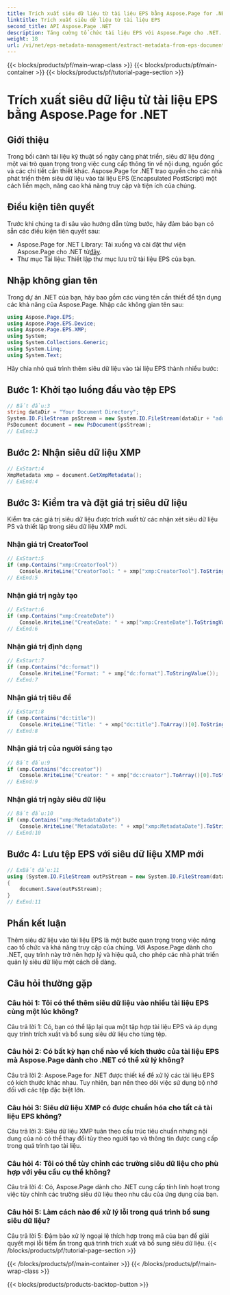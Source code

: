 ```yaml
---
title: Trích xuất siêu dữ liệu từ tài liệu EPS bằng Aspose.Page for .NET
linktitle: Trích xuất siêu dữ liệu từ tài liệu EPS
second_title: API Aspose.Page .NET
description: Tăng cường tổ chức tài liệu EPS với Aspose.Page cho .NET. Dễ dàng thêm siêu dữ liệu để cải thiện khả năng truy cập và truy xuất thông tin.
weight: 18
url: /vi/net/eps-metadata-management/extract-metadata-from-eps-document/
---
```


{{< blocks/products/pf/main-wrap-class >}}
{{< blocks/products/pf/main-container >}}
{{< blocks/products/pf/tutorial-page-section >}}

# Trích xuất siêu dữ liệu từ tài liệu EPS bằng Aspose.Page for .NET

## Giới thiệu

Trong bối cảnh tài liệu kỹ thuật số ngày càng phát triển, siêu dữ liệu đóng một vai trò quan trọng trong việc cung cấp thông tin về nội dung, nguồn gốc và các chi tiết cần thiết khác. Aspose.Page for .NET trao quyền cho các nhà phát triển thêm siêu dữ liệu vào tài liệu EPS (Encapsulated PostScript) một cách liền mạch, nâng cao khả năng truy cập và tiện ích của chúng.

## Điều kiện tiên quyết

Trước khi chúng ta đi sâu vào hướng dẫn từng bước, hãy đảm bảo bạn có sẵn các điều kiện tiên quyết sau:

-  Aspose.Page for .NET Library: Tải xuống và cài đặt thư viện Aspose.Page cho .NET từ[đây](https://releases.aspose.com/page/net/).
- Thư mục Tài liệu: Thiết lập thư mục lưu trữ tài liệu EPS của bạn.

## Nhập không gian tên

Trong dự án .NET của bạn, hãy bao gồm các vùng tên cần thiết để tận dụng các khả năng của Aspose.Page. Nhập các không gian tên sau:

```csharp
using Aspose.Page.EPS;
using Aspose.Page.EPS.Device;
using Aspose.Page.EPS.XMP;
using System;
using System.Collections.Generic;
using System.Linq;
using System.Text;
```

Hãy chia nhỏ quá trình thêm siêu dữ liệu vào tài liệu EPS thành nhiều bước:

## Bước 1: Khởi tạo luồng đầu vào tệp EPS

```csharp
// Bắt đầu:3
string dataDir = "Your Document Directory";
System.IO.FileStream psStream = new System.IO.FileStream(dataDir + "add_input.eps", System.IO.FileMode.Open, System.IO.FileAccess.Read);
PsDocument document = new PsDocument(psStream);
// ExEnd:3
```

## Bước 2: Nhận siêu dữ liệu XMP

```csharp
// ExStart:4
XmpMetadata xmp = document.GetXmpMetadata();
// ExEnd:4
```

## Bước 3: Kiểm tra và đặt giá trị siêu dữ liệu

Kiểm tra các giá trị siêu dữ liệu được trích xuất từ các nhận xét siêu dữ liệu PS và thiết lập trong siêu dữ liệu XMP mới.

### Nhận giá trị CreatorTool

```csharp
// ExStart:5
if (xmp.Contains("xmp:CreatorTool"))
    Console.WriteLine("CreatorTool: " + xmp["xmp:CreatorTool"].ToStringValue());
// ExEnd:5
```

### Nhận giá trị ngày tạo

```csharp
// ExStart:6
if (xmp.Contains("xmp:CreateDate"))
    Console.WriteLine("CreateDate: " + xmp["xmp:CreateDate"].ToStringValue());
// ExEnd:6
```

### Nhận giá trị định dạng

```csharp
// ExStart:7
if (xmp.Contains("dc:format"))
    Console.WriteLine("Format: " + xmp["dc:format"].ToStringValue());
// ExEnd:7
```

### Nhận giá trị tiêu đề

```csharp
// ExStart:8
if (xmp.Contains("dc:title"))
    Console.WriteLine("Title: " + xmp["dc:title"].ToArray()[0].ToStringValue());
// ExEnd:8
```

### Nhận giá trị của người sáng tạo

```csharp
// Bắt đầu:9
if (xmp.Contains("dc:creator"))
    Console.WriteLine("Creator: " + xmp["dc:creator"].ToArray()[0].ToStringValue());
// ExEnd:9
```

### Nhận giá trị ngày siêu dữ liệu

```csharp
// Bắt đầu:10
if (xmp.Contains("xmp:MetadataDate"))
    Console.WriteLine("MetadataDate: " + xmp["xmp:MetadataDate"].ToStringValue());
// ExEnd:10
```

## Bước 4: Lưu tệp EPS với siêu dữ liệu XMP mới

```csharp
// ExBắt đầu:11
using (System.IO.FileStream outPsStream = new System.IO.FileStream(dataDir + "add_output.eps", System.IO.FileMode.Create, System.IO.FileAccess.Write))
{
    document.Save(outPsStream);
}
// ExEnd:11
```

## Phần kết luận

Thêm siêu dữ liệu vào tài liệu EPS là một bước quan trọng trong việc nâng cao tổ chức và khả năng truy cập của chúng. Với Aspose.Page dành cho .NET, quy trình này trở nên hợp lý và hiệu quả, cho phép các nhà phát triển quản lý siêu dữ liệu một cách dễ dàng.

## Câu hỏi thường gặp

### Câu hỏi 1: Tôi có thể thêm siêu dữ liệu vào nhiều tài liệu EPS cùng một lúc không?

Câu trả lời 1: Có, bạn có thể lặp lại qua một tập hợp tài liệu EPS và áp dụng quy trình trích xuất và bổ sung siêu dữ liệu cho từng tệp.

### Câu hỏi 2: Có bất kỳ hạn chế nào về kích thước của tài liệu EPS mà Aspose.Page dành cho .NET có thể xử lý không?

Câu trả lời 2: Aspose.Page for .NET được thiết kế để xử lý các tài liệu EPS có kích thước khác nhau. Tuy nhiên, bạn nên theo dõi việc sử dụng bộ nhớ đối với các tệp đặc biệt lớn.

### Câu hỏi 3: Siêu dữ liệu XMP có được chuẩn hóa cho tất cả tài liệu EPS không?

Câu trả lời 3: Siêu dữ liệu XMP tuân theo cấu trúc tiêu chuẩn nhưng nội dung của nó có thể thay đổi tùy theo người tạo và thông tin được cung cấp trong quá trình tạo tài liệu.

### Câu hỏi 4: Tôi có thể tùy chỉnh các trường siêu dữ liệu cho phù hợp với yêu cầu cụ thể không?

Câu trả lời 4: Có, Aspose.Page dành cho .NET cung cấp tính linh hoạt trong việc tùy chỉnh các trường siêu dữ liệu theo nhu cầu của ứng dụng của bạn.

### Câu hỏi 5: Làm cách nào để xử lý lỗi trong quá trình bổ sung siêu dữ liệu?

Câu trả lời 5: Đảm bảo xử lý ngoại lệ thích hợp trong mã của bạn để giải quyết mọi lỗi tiềm ẩn trong quá trình trích xuất và bổ sung siêu dữ liệu.
{{< /blocks/products/pf/tutorial-page-section >}}

{{< /blocks/products/pf/main-container >}}
{{< /blocks/products/pf/main-wrap-class >}}

{{< blocks/products/products-backtop-button >}}
